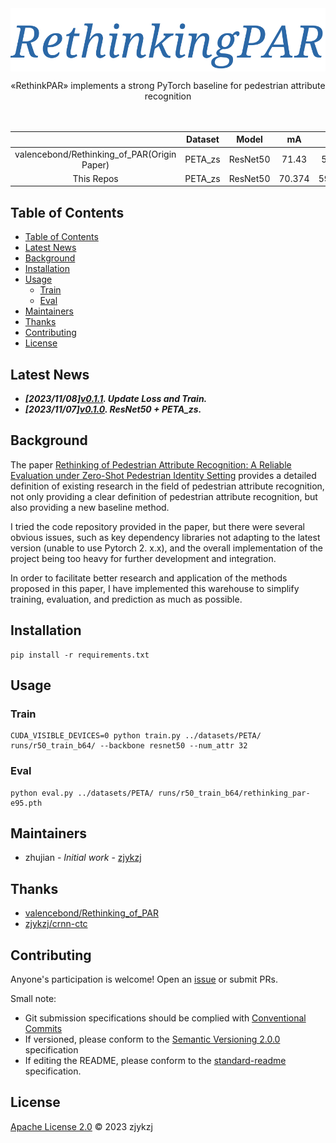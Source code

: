 <!-- <div align="right">
  Language:
    🇺🇸
  <a title="Chinese" href="./README.zh-CN.md">🇨🇳</a>
</div> -->

<div align="center"><a title="" href="https://github.com/zjykzj/RethinkingPAR"><img align="center" src="assets/icons/RethinkingPAR.svg" alt=""></a></div>

<p align="center">
  «RethinkPAR» implements a strong PyTorch baseline for pedestrian attribute recognition 
<br>
<br>
  <a href="https://github.com/RichardLitt/standard-readme"><img src="https://img.shields.io/badge/standard--readme-OK-green.svg?style=flat-square" alt=""></a>
  <a href="https://conventionalcommits.org"><img src="https://img.shields.io/badge/Conventional%20Commits-1.0.0-yellow.svg" alt=""></a>
  <a href="http://commitizen.github.io/cz-cli/"><img src="https://img.shields.io/badge/commitizen-friendly-brightgreen.svg" alt=""></a>
</p>

|                                             | Dataset |   Model  |   mA   |   Acc  |  Prec  |   Rec  |   F1   |
|:-------------------------------------------:|:-------:|:--------:|:------:|:------:|:------:|:------:|:------:|
| valencebond/Rethinking_of_PAR(Origin Paper) | PETA_zs | ResNet50 |  71.43 |  58.69 |  74.41 |  69.82 |  72.04 |
|                  This Repos                 | PETA_zs | ResNet50 | 70.374 | 59.106 | 75.239 | 69.822 | 72.429 |

## Table of Contents

- [Table of Contents](#table-of-contents)
- [Latest News](#latest-news)
- [Background](#background)
- [Installation](#installation)
- [Usage](#usage)
  - [Train](#train)
  - [Eval](#eval)
- [Maintainers](#maintainers)
- [Thanks](#thanks)
- [Contributing](#contributing)
- [License](#license)

## Latest News

* ***[2023/11/08][v0.1.1](https://github.com/zjykzj/RethinkingPAR/releases/tag/v0.1.1). Update Loss and Train.***
* ***[2023/11/07][v0.1.0](https://github.com/zjykzj/RethinkingPAR/releases/tag/v0.1.0). ResNet50 + PETA_zs.***

## Background

The paper [Rethinking of Pedestrian Attribute Recognition: A Reliable Evaluation under Zero-Shot Pedestrian Identity Setting](https://arxiv.org/abs/2107.03576) provides a detailed definition of existing research in the field of pedestrian attribute recognition, not only providing a clear definition of pedestrian attribute recognition, but also providing a new baseline method.

I tried the code repository provided in the paper, but there were several obvious issues, such as key dependency libraries not adapting to the latest version (unable to use Pytorch 2. x.x), and the overall implementation of the project being too heavy for further development and integration.

In order to facilitate better research and application of the methods proposed in this paper, I have implemented this warehouse to simplify training, evaluation, and prediction as much as possible.

## Installation

```shell
pip install -r requirements.txt
```

## Usage

### Train

```shell
CUDA_VISIBLE_DEVICES=0 python train.py ../datasets/PETA/ runs/r50_train_b64/ --backbone resnet50 --num_attr 32
```

### Eval

```shell
python eval.py ../datasets/PETA/ runs/r50_train_b64/rethinking_par-e95.pth 
```

## Maintainers

* zhujian - *Initial work* - [zjykzj](https://github.com/zjykzj)

## Thanks

* [valencebond/Rethinking_of_PAR](https://github.com/valencebond/Rethinking_of_PAR)
* [zjykzj/crnn-ctc](https://github.com/zjykzj/crnn-ctc)

## Contributing

Anyone's participation is welcome! Open an [issue](https://github.com/zjykzj/RethinkingPAR/issues) or submit PRs.

Small note:

* Git submission specifications should be complied
  with [Conventional Commits](https://www.conventionalcommits.org/en/v1.0.0-beta.4/)
* If versioned, please conform to the [Semantic Versioning 2.0.0](https://semver.org) specification
* If editing the README, please conform to the [standard-readme](https://github.com/RichardLitt/standard-readme)
  specification.

## License

[Apache License 2.0](LICENSE) © 2023 zjykzj